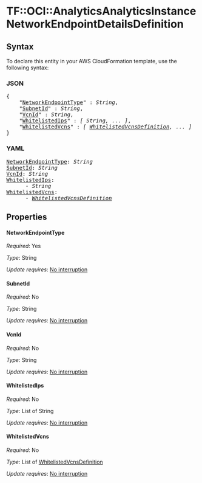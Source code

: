 # TF::OCI::AnalyticsAnalyticsInstance NetworkEndpointDetailsDefinition

## Syntax

To declare this entity in your AWS CloudFormation template, use the following syntax:

### JSON

<pre>
{
    "<a href="#networkendpointtype" title="NetworkEndpointType">NetworkEndpointType</a>" : <i>String</i>,
    "<a href="#subnetid" title="SubnetId">SubnetId</a>" : <i>String</i>,
    "<a href="#vcnid" title="VcnId">VcnId</a>" : <i>String</i>,
    "<a href="#whitelistedips" title="WhitelistedIps">WhitelistedIps</a>" : <i>[ String, ... ]</i>,
    "<a href="#whitelistedvcns" title="WhitelistedVcns">WhitelistedVcns</a>" : <i>[ <a href="whitelistedvcnsdefinition.md">WhitelistedVcnsDefinition</a>, ... ]</i>
}
</pre>

### YAML

<pre>
<a href="#networkendpointtype" title="NetworkEndpointType">NetworkEndpointType</a>: <i>String</i>
<a href="#subnetid" title="SubnetId">SubnetId</a>: <i>String</i>
<a href="#vcnid" title="VcnId">VcnId</a>: <i>String</i>
<a href="#whitelistedips" title="WhitelistedIps">WhitelistedIps</a>: <i>
      - String</i>
<a href="#whitelistedvcns" title="WhitelistedVcns">WhitelistedVcns</a>: <i>
      - <a href="whitelistedvcnsdefinition.md">WhitelistedVcnsDefinition</a></i>
</pre>

## Properties

#### NetworkEndpointType

_Required_: Yes

_Type_: String

_Update requires_: [No interruption](https://docs.aws.amazon.com/AWSCloudFormation/latest/UserGuide/using-cfn-updating-stacks-update-behaviors.html#update-no-interrupt)

#### SubnetId

_Required_: No

_Type_: String

_Update requires_: [No interruption](https://docs.aws.amazon.com/AWSCloudFormation/latest/UserGuide/using-cfn-updating-stacks-update-behaviors.html#update-no-interrupt)

#### VcnId

_Required_: No

_Type_: String

_Update requires_: [No interruption](https://docs.aws.amazon.com/AWSCloudFormation/latest/UserGuide/using-cfn-updating-stacks-update-behaviors.html#update-no-interrupt)

#### WhitelistedIps

_Required_: No

_Type_: List of String

_Update requires_: [No interruption](https://docs.aws.amazon.com/AWSCloudFormation/latest/UserGuide/using-cfn-updating-stacks-update-behaviors.html#update-no-interrupt)

#### WhitelistedVcns

_Required_: No

_Type_: List of <a href="whitelistedvcnsdefinition.md">WhitelistedVcnsDefinition</a>

_Update requires_: [No interruption](https://docs.aws.amazon.com/AWSCloudFormation/latest/UserGuide/using-cfn-updating-stacks-update-behaviors.html#update-no-interrupt)

